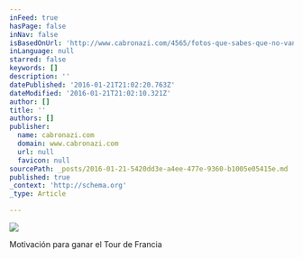 ```yaml
---
inFeed: true
hasPage: false
inNav: false
isBasedOnUrl: 'http://www.cabronazi.com/4565/fotos-que-sabes-que-no-van-a-acabar-bien'
inLanguage: null
starred: false
keywords: []
description: ''
datePublished: '2016-01-21T21:02:20.763Z'
dateModified: '2016-01-21T21:02:10.321Z'
author: []
title: ''
authors: []
publisher:
  name: cabronazi.com
  domain: www.cabronazi.com
  url: null
  favicon: null
sourcePath: _posts/2016-01-21-5420dd3e-a4ee-477e-9360-b1005e05415e.md
published: true
_context: 'http://schema.org'
_type: Article

---
```

![](http://www.cabronazi.com/king-include/uploads/9-situaciones-que-no-terminan-en-un-final-feliz-parte-2_8-4311866862.jpeg)

Motivación para ganar el Tour de Francia